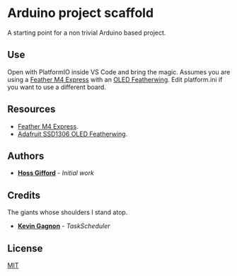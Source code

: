 # Arduino project scaffold

A starting point for a non trivial Arduino based project.

## Use

Open with PlatformIO inside VS Code and bring the magic. Assumes you are using a [Feather M4 Express][1] with an [OLED Featherwing][2]. Edit platform.ini if you want to use a different board.

## Resources
* [Feather M4 Express][3].
* [Adafruit SSD1306 OLED Featherwing][4].

## Authors
* **[Hoss Gifford][5]** - *Initial work*

## Credits
The giants whose shoulders I stand atop.

* **[Kevin Gagnon][6]** - *TaskScheduler*

## License
[MIT][7]

[1]:	https://learn.adafruit.com/adafruit-feather-m4-express-atsamd51?view=all
[2]:	https://learn.adafruit.com/adafruit-oled-featherwing
[3]:	https://learn.adafruit.com/adafruit-feather-m4-express-atsamd51?view=all
[4]:	https://learn.adafruit.com/adafruit-oled-featherwing
[5]:	https://hossgifford.com/
[6]:	https://github.com/gadgetstogrow
[7]:	https://choosealicense.com/licenses/mit/